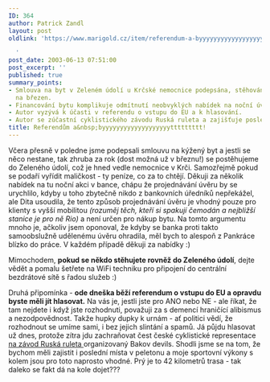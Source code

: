 ```yaml
---
ID: 364
author: Patrick Zandl
layout: post
oldlink: 'https://www.marigold.cz/item/referendum-a-byyyyyyyyyyyyyyyyyyyttttttttt

  '
post_date: 2003-06-13 07:51:00
post_excerpt: ''
published: true
summary_points:
- Smlouva na byt v Zeleném údolí u Krčské nemocnice podepsána, stěhování plánováno
  na březen.
- Financování bytu komplikuje odmítnutí neobvyklých nabídek na noční úvěr v bance.
- Autor vyzývá k účasti v referendu o vstupu do EU a k hlasování.
- Autor se zúčastní cyklistického závodu Ruská ruleta a zajišťuje poslední místa.
title: Referendům a&nbsp;byyyyyyyyyyyyyyyyyyyttttttttt!
---
```


<p>
Včera přesně v poledne jsme podepsali smlouvu na kýžený byt a jestli se něco nestane, tak zhruba za rok (dost možná už v březnu!) se postěhujeme do Zeleného údolí, což je hned vedle nemocnice v Krči. Samozřejmě pokud se podaří vyřídit maličkost - ty peníze, co za to chtějí. Děkuji za několik nabídek na tu noční akci v bance, chápu že projednávání úvěru by se urychlilo, kdyby u toho zbytečně nikdo z bankovních úředníků nepřekážel, ale Dita usoudila, že tento způsob projednávání úvěru je vhodný pouze pro klienty s vyšší mobilitou <EM>(rozuměj těch, kteří si spakují čemodán a&#160;nejbližší stanice je pro ně Rio)</EM>&#160;a není určen pro nákup bytu. Na tomto argumentu mnoho je, ačkoliv jsem oponoval, že kdyby se banka proti takto samoobslužně udělenému úvěru ohradila, měl bych to alespoň z Pankráce blízko do práce. V každém případě děkuji za nabídky :)</p>

<p>
Mimochodem, <STRONG>pokud se někdo stěhujete rovněž do Zeleného údolí</STRONG>, dejte vědět a pomalu šetřete na WiFi techniku pro připojení do centrální bezdrátové sítě s řadou služeb :) </p>

<p>
Druhá připomínka - <STRONG>ode dneška běží referendum o vstupu do EU a opravdu byste měli jít hlasovat.</STRONG> Na vás je, jestli jste pro ANO nebo NE - ale říkat, že tam nejdete i když jste rozhodnuti, považuji za s demencí hraničící alibismus a nezodpovědnost. Takže hupky dupky k urnám - ať politici vědí, že rozhodnout se umíme sami, i bez jejich slintání a spamů. Já půjdu hlasovat už dnes, protože zítra jdu zachraňovat čest české cyklistické representace <A href="http://www.bakovdevils.cz/" target=_blank>na závod Ruská ruleta </A>organizovaný Bakov devils. Shodli jsme se na tom, že bychom měli zajistit i poslední místa v peletonu a moje sportovní výkony s kolem jsou pro toto naprosto vhodné. Prý je to 42 kilometrů trasa - tak daleko se fakt dá na kole dojet???</p>
